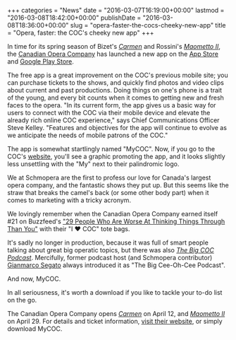 +++
categories = "News"
date = "2016-03-07T16:19:00+00:00"
lastmod = "2016-03-08T18:42:00+00:00"
publishDate = "2016-03-08T18:36:00+00:00"
slug = "opera-faster-the-cocs-cheeky-new-app"
title = "Opera, faster: the COC&#039;s cheeky new app"
+++

In time for its spring season of Bizet's [*Carmen*](http://www.coc.ca/PerformancesAndTickets/1516Season/Carmen.aspx) and Rossini's [*Maometto II*](http://www.coc.ca/PerformancesAndTickets/1516Season/MaomettoII.aspx), the [Canadian Opera Company](/scene/companies/canadian-opera-company/) has launched a new app on the [App Store](https://itunes.apple.com/us/app/canadian-opera-company/id1083737596?mt=8) and [Google Play Store](https://play.google.com/store/apps/details?id=com.instantencore.coc_5117243&hl=en_GB). 

The free app is a great improvement on the COC's previous mobile site; you can purchase tickets to the shows, and quickly find photos and video clips about current and past productions. Doing things on one's phone is a trait of the young, and every bit counts when it comes to getting new and fresh faces to the opera. "In its current form, the app gives us a basic way for users to connect with the COC via their mobile device and elevate the already rich online COC experience," says Chief Communications Officer Steve Kelley. "Features and objectives for the app will continue to evolve as we anticipate the needs of mobile patrons of the COC."

The app is somewhat startlingly named "MyCOC". Now, if you go to the COC's [website](http://coc.ca/), you'll see a graphic promoting the app, and it looks slightly less unsettling with the "My" next to their palindromic logo. 

We at Schmopera are the first to profess our love for Canada's largest opera company, and the fantastic shows they put up. But this seems like the straw that breaks the camel's back (or some other body part) when it comes to marketing with a tricky acronym. 

We lovingly remember when the Canadian Opera Company earned itself #21 on Buzzfeed's ["29 People Who Are Worse At Thinking Things Through Than You"](http://www.buzzfeed.com/kristinchirico/people-are-amazing#.wfrEPD0YDk) with their "I ❤ COC" tote bags. 

It's sadly no longer in production, because it was full of smart people talking about great big operatic topics, but there was also [*The Big COC Podcast*](/coming-up-on-the-big-coc-podcast/). Mercifully, former podcast host (and Schmopera contributor) [Gianmarco Segato](/opera-on-steroids-budapest/) always introduced it as "The Big Cee-Oh-Cee Podcast".

And now, MyCOC. 

In all seriousness, it's worth a download if you like to tackle your to-do list on the go. 

The Canadian Opera Company opens [*Carmen*](http://www.coc.ca/PerformancesAndTickets/1516Season/Carmen.aspx) on April 12, and [*Maometto II*](http://www.coc.ca/PerformancesAndTickets/1516Season/MaomettoII.aspx) on April 29. For details and ticket information, [visit their website](http://coc.ca/PerformancesAndTickets.aspx), or simply download MyCOC.
